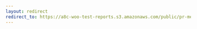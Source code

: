 ```yaml
---
layout: redirect
redirect_to: https://a8c-woo-test-reports.s3.amazonaws.com/public/pr-merge/40180/api/index.html
---
```

